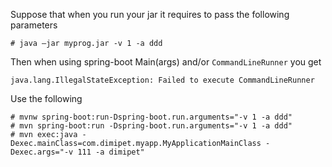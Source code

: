 Suppose that when you run your jar it requires to pass the following parameters

```
# java –jar myprog.jar -v 1 -a ddd 
```
 
Then when using spring-boot Main(args) and/or `CommandLineRunner` you get  
```
java.lang.IllegalStateException: Failed to execute CommandLineRunner 
```
 
Use the following 
 
```
# mvnw spring-boot:run-Dspring-boot.run.arguments="-v 1 -a ddd" 
# mvn spring-boot:run -Dspring-boot.run.arguments="-v 1 -a ddd" 
# mvn exec:java -Dexec.mainClass=com.dimipet.myapp.MyApplicationMainClass -Dexec.args="-v 111 -a dimipet" 
```
